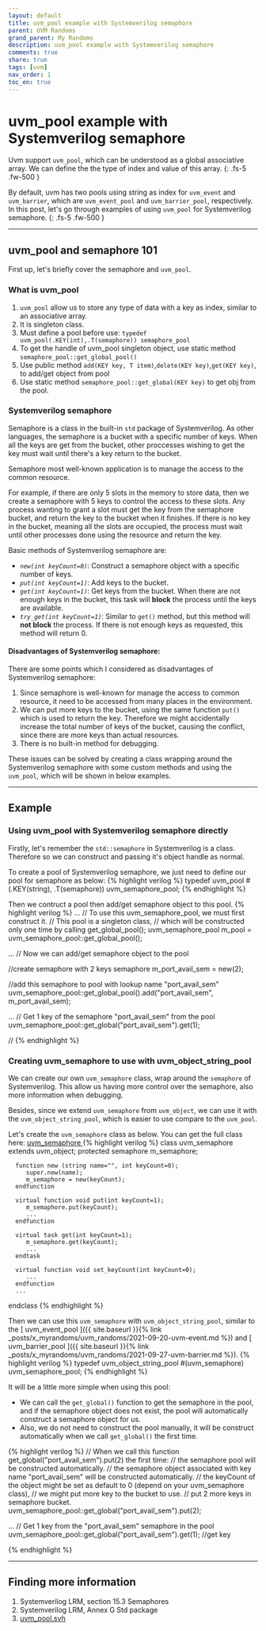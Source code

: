 ```yaml
---
layout: default
title: uvm_pool example with Systemverilog semaphore
parent: UVM Randoms
grand_parent: My Randoms
description: uvm_pool example with Systemverilog semaphore 
comments: true
share: true
tags: [uvm]
nav_order: 1
toc_en: true
---
```


# uvm_pool example with Systemverilog semaphore
Uvm support `uvm_pool`, which can be understood as a global associative array.
We can define the the type of index and value of this array.
{: .fs-5 .fw-500 }

By default, uvm has two pools using string as index for `uvm_event` and `uvm_barrier`, which are `uvm_event_pool` and `uvm_barrier_pool`, respectively.
In this post, let's go through examples of using `uvm_pool` for Systemverilog semaphore.
{: .fs-5 .fw-500 }

---
## uvm_pool and semaphore 101
First up, let's briefly cover the semaphore and `uvm_pool`.

### What is uvm_pool
1. `uvm_pool` allow us to store any type of data with a key as index, similar to an associative array.
1. It is singleton class. 
1. Must define a pool before use: `typedef uvm_pool(.KEY(int),.T(semaphore)) semaphore_pool`
1. To get the handle of uvm_pool singleton object, use static method `semaphore_pool::get_global_pool()`
1. Use public method `add(KEY key, T item)`,`delete(KEY key)`,`get(KEY key)`, to add/get object from pool
1. Use static method `semaphore_pool::get_global(KEY key)` to get obj from the pool.

### Systemverilog semaphore
Semaphore is a class in the built-in `std` package of Systemverilog.
As other languages, the semaphore is a bucket with a specific number of keys.
When all the keys are get from the bucket, other proccesses wishing to get the key must wait until there's a key return to the bucket.

Semaphore most well-known application is to manage the access to the common resource.

For example, if there are only 5 slots in the memory to store data, then we create a semaphore with 5 keys to control the access to these slots.
Any process wanting to grant a slot must get the key from the semaphore bucket, and return the key to the bucket when it finishes.
If there is no key in the bucket, meaning all the slots are occupied, 
the process must wait until other processes done using the resource and return the key.

Basic methods of Systemverilog semaphore are:
* *`new(int keyCount=0)`*: Construct a semaphore object with a specific number of keys.
* *`put(int keyCount=1)`*: Add keys to the bucket.
* *`get(int keyCount=1)`*: Get keys from the bucket. When there are not enough keys in the bucket,
this task will **block** the process until the keys are available.
* *`try_get(int keyCount=1)`*: Similar to `get()` method, but this method will **not block** the process.
If there is not enough keys as requested, this method will return 0.

#### Disadvantages of Systemverilog semaphore:
There are some points which I considered as disadvantages of Systemverilog semaphore:
1. Since semaphore is well-known for manage the access to common resource, it need to be accessed from many places in the environment.
1. We can put more keys to the bucket, using the same function `put()` which is used to return the key.
Therefore we might accidentally increase the total number of keys of the bucket, causing the conflict, since there are more keys than actual resources.
1. There is no built-in method for debugging.

These issues can be solved by creating a class wrapping around the Systemverilog semaphore with some custom methods
and using the `uvm_pool`, which will be shown in below examples.

---
## Example
### Using uvm_pool with Systemverilog semaphore directly
Firstly, let's remember the `std::semaphore` in Systemverilog is a class.
Therefore so we can construct and passing it's object handle as normal.

To create a pool of Systemverilog semaphore, we just need to define our pool for semaphore as below:
{% highlight verilog %}
   typedef uvm_pool #(.KEY(string), .T(semaphore)) uvm_semaphore_pool;
{% endhighlight %}

Then we contruct a pool then add/get semaphore object to this pool.
{% highlight verilog %}
   ...
   // To use this uvm_semaphore_pool, we must first construct it.
   // This pool is a singleton class, 
   // which will be constructed only one time by calling get_global_pool();
   uvm_semaphore_pool m_pool = uvm_semaphore_pool::get_global_pool();

   ...
   // Now we can add/get semaphore object to the pool

   //create semaphore with 2 keys
   semaphore m_port_avail_sem = new(2);

   //add this semaphore to pool with lookup name "port_avail_sem"
   uvm_semaphore_pool::get_global_pool().add("port_avail_sem", m_port_avail_sem);

   ...
   // Get 1 key of the semaphore "port_avail_sem" from the pool
   uvm_semaphore_pool::get_global("port_avail_sem").get(1);

   //
{% endhighlight %}


### Creating uvm_semaphore to use with uvm_object_string_pool
We can create our own `uvm_semaphore` class, wrap around the `semaphore` of Systemverilog.
This allow us having more control over the semaphore, also more information when debugging.

Besides, since we extend `uvm_semaphore` from `uvm_object`, 
we can use it with the `uvm_object_string_pool`, which is easier to use compare to the `uvm_pool`.

Let's create the `uvm_semaphore` class as below. You can get the full class here: [ uvm_semaphore ]( https://gist.github.com/dvtalk/692f45bba567aaeae98f61f63d867058 )
{% highlight verilog %}
   class uvm_semaphore extends uvm_object;
      protected semaphore m_semaphore;

      function new (string name="", int keyCount=0);
         super.new(name);
         m_semaphore = new(keyCount);
      endfunction

      virtual function void put(int keyCount=1);
         m_semaphore.put(keyCount);
         ...
      endfunction

      virtual task get(int keyCount=1);
         m_semaphore.get(keyCount);
         ...
      endtask
      
      virtual function void set_keyCount(int keyCount=0);
         ...
      endfunction
      ...
   endclass
{% endhighlight %}

Then we can use this `uvm_semaphore` with `uvm_object_string_pool`, similar to the [ uvm_event_pool ]({{ site.baseurl }}{% link _posts/x_myrandoms/uvm_randoms/2021-09-20-uvm-event.md %})
and [ uvm_barrier_pool ]({{ site.baseurl }}{% link _posts/x_myrandoms/uvm_randoms/2021-09-27-uvm-barrier.md %}).
{% highlight verilog %}
   typedef uvm_object_string_pool #(uvm_semaphore) uvm_semaphore_pool;
{% endhighlight %}

It will be a little more simple when using this pool:
* We can call the `get_global()` function to get the semaphore in the pool, 
and if the semaphore object does not exist, the pool will automatically construct a semaphore object for us.
* Also, we do not need to construct the pool manually, it will be construct automatically when we call `get_global()` the first time.

{% highlight verilog %}
   // When we call this function get_global("port_avail_sem").put(2) the first time:
   //    the semaphore pool will be constructed automatically. 
   //    the semaphore object associated with key name "port_avail_sem" will be constructed automatically.
   //    the keyCount of the object might be set as default to 0 (depend on your uvm_semaphore class), 
   //       we might put more key to the bucket to use.
   //    put 2 more keys in semaphore bucket.
   uvm_semaphore_pool::get_global("port_avail_sem").put(2); 
   
   ...
   // Get 1 key from the "port_avail_sem" semaphore in the pool
   uvm_semaphore_pool::get_global("port_avail_sem").get(1); //get key
   
{% endhighlight %}

---
## Finding more information
1. Systemverilog LRM, section 15.3 Semaphores
1. Systemverilog LRM, Annex G Std package
1. [ uvm_pool.svh ](https://verificationacademy.com/verification-methodology-reference/uvm/docs_1.2/html/files/base/uvm_pool-svh.html)


